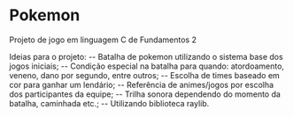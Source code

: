 # Pokemon
Projeto de jogo em linguagem C de Fundamentos 2

Ideias para o projeto:
-- Batalha de pokemon utilizando o sistema base dos jogos iniciais;
-- Condição especial na batalha para quando: atordoamento, veneno, dano por segundo, entre outros;
-- Escolha de times baseado em cor para ganhar um lendário;
-- Referência de animes/jogos por escolha dos participantes da equipe;
-- Trilha sonora dependendo do momento da batalha, caminhada etc.;
-- Utilizando biblioteca raylib.
